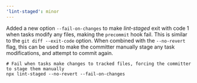 ```yaml
---
'lint-staged': minor
---
```


Added a new option `--fail-on-changes` to make _lint-staged_ exit with code 1 when tasks modify any files, making the `precommit` hook fail. This is similar to the `git diff --exit-code` option. When combined with the `--no-revert` flag, this can be used to make the committer manually stage any task modifications, and attempt to commit again.

```shell
# Fail when tasks make changes to tracked files, forcing the committer to stage them manually
npx lint-staged --no-revert --fail-on-changes
```
